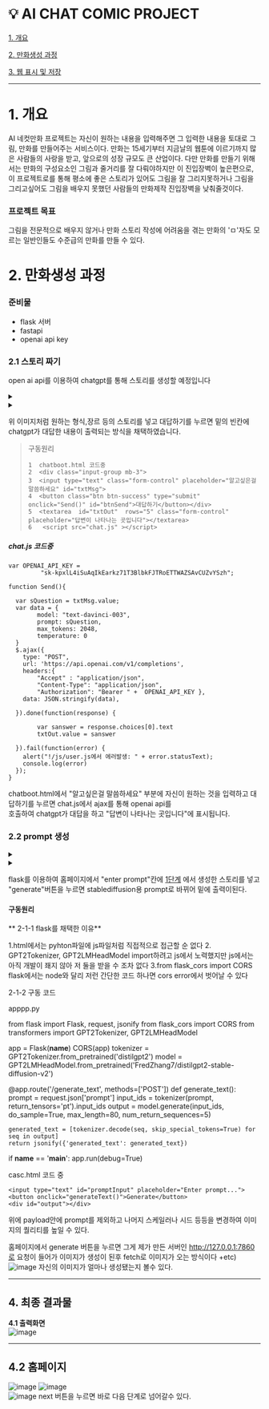 # :bulb: AI CHAT COMIC PROJECT

[1. 개요](#1-개-요)

[2. 만화생성 과정](#2-만화생성-과정)

[3. 웹 표시 및 저장](#3-웹-페이지-구성)



***
# 1. 개요
AI 네컷만화 프로젝트는 자신이 원하는 내용을 입력해주면 그 입력한 내용을 토대로 그림, 만화를 만들어주는 서비스이다.
만화는 15세기부터 지금날의 웹툰에 이르기까지 많은 사람들의 사랑을 받고, 앞으로의 성장 규모도 큰 산업이다.
다만 만화를 만들기 위해서는 만화의 구성요소인 그림과 줄거리를 잘 다뤄야하지만 이 진입장벽이 높은편으로,
이 프로젝트로를 통해 평소에 좋은 스토리가 있어도 그림을 잘 그리지못하거나 그림을 그리고싶어도 그림을 배우지 못했던 사람들의 만화제작 진입장벽을 낮춰줄것이다.


### 프로젝트 목표  
그림을 전문적으로 배우지 않거나 만화 스토리 작성에 어려움을 겪는 만화의 'ㅁ'자도 모르는 일반인들도 수준급의 만화를 만들 수 있다.



# 2. 만화생성 과정<br/>
### **준비물**
* flask 서버
* fastapi
* openai api key

 
### **2.1 스토리 짜기**</br>
open ai api를 이용하여 chatgpt를 통해 스토리를 생성할 예정입니다

 <details><summary>
</summary>

  
![11111111111111111111111111111](https://github.com/JeonHKH/test/assets/101096773/17f236ca-7cad-4ddc-b26b-4c7ae0b9e827)


  </details>

   <details><summary>
</summary>

    
![image](https://github.com/JeonHKH/test/assets/101096773/832a385e-4e1d-4c6d-8718-45172d7199b2)


  </details>


위 이미지처럼 원하는 형식,장르 등의 스토리를 넣고 대답하기를 누르면 밑의 빈칸에 chatgpt가 대답한 내용이 출력되는 방식을 채택하였습니다.

> 구동원리
>```
>1  chatboot.html 코드중
>2  <div class="input-group mb-3">
>3  <input type="text" class="form-control" placeholder="알고싶은걸 말씀하세요" id="txtMsg">
>4  <button class="btn btn-success" type="submit" onclick="Send()" id="btnSend">대답하기</button></div>
>5  <textarea  id="txtOut"  rows="5" class="form-control" placeholder="답변이 나타나는 곳입니다"></textarea>
>6   <script src="chat.js" ></script>
>```

##### *chat.js 코드중*

```
var OPENAI_API_KEY = 
         "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";

function Send(){

  var sQuestion = txtMsg.value;
  var data = {
        model: "text-davinci-003",
        prompt: sQuestion,
        max_tokens: 2048,
        temperature: 0
  }  
  $.ajax({
    type: "POST",
    url: 'https://api.openai.com/v1/completions',
    headers:{
        "Accept" : "application/json",
        "Content-Type": "application/json", 
        "Authorization": "Bearer " +  OPENAI_API_KEY },
    data: JSON.stringify(data),

  }).done(function(response) {

        var sanswer = response.choices[0].text
        txtOut.value = sanswer

  }).fail(function(error) {
    alert("!/js/user.js에서 에러발생: " + error.statusText);
    console.log(error)
  });
}
```

chatboot.html에서 "알고싶은걸 말씀하세요" 부분에 자신이 원하는 것을 입력하고 대답하기를 누르면 chat.js에서 ajax를 통해 openai api를<br/> 호출하여 chatgpt가 대답을 하고 "답변이 나타나는 곳입니다"에 표시됩니다.

### **2.2 prompt 생성**</br>

 <details><summary>
</summary>

  
![image](https://github.com/JeonHKH/test/assets/101096773/f03a21ca-7f2f-4c17-8513-064c582be09f)


</details>


 <details><summary>
</summary>

  
![image](https://github.com/JeonHKH/test/assets/101096773/30857a90-2d14-4ce8-97e1-bdbf1f48dab2)


</details>

flask를 이용하여 홈페이지에서 "enter prompt"칸에 [1단계](#21-스토리-짜기)
에서 생성한 스토리를 넣고 "generate"버튼을 누르면 stablediffusion용 prompt로 바뀌어 밑에 출력이된다.

#### 구동원리

** 2-1-1 flask를 채택한 이유**

1.html에서는 pyhton파일에 js파일처럼 직접적으로 접근할 순 없다
2. GPT2Tokenizer, GPT2LMHeadModel import하려고 js에서 노력했지만 js에서는 아직 개발이 좨지 않아 저 둘을 받을 수 조차 없다
3.from flask_cors import CORS flask에서는 node와 달리 저런 간단한 코드 하나면 cors error에서 벗어날 수 있다

2-1-2 구동 코드 

apppp.py

from flask import Flask, request, jsonify
from flask_cors import CORS
from transformers import GPT2Tokenizer, GPT2LMHeadModel

app = Flask(__name__)
CORS(app)
tokenizer = GPT2Tokenizer.from_pretrained('distilgpt2')
model = GPT2LMHeadModel.from_pretrained('FredZhang7/distilgpt2-stable-diffusion-v2')

@app.route('/generate_text', methods=['POST'])
def generate_text():
    prompt = request.json['prompt']
    input_ids = tokenizer(prompt, return_tensors='pt').input_ids
    output = model.generate(input_ids, do_sample=True, max_length=80, num_return_sequences=5)

    generated_text = [tokenizer.decode(seq, skip_special_tokens=True) for seq in output]
    return jsonify({'generated_text': generated_text})

if __name__ == '__main__':
    app.run(debug=True)

casc.html 코드 중 
   <div class="">

    <input type="text" id="promptInput" placeholder="Enter prompt...">
    <button onclick="generateText()">Generate</button>
    <div id="output"></div>

</div>
    <script>
        async function generateText() {
            const prompt = document.getElementById('promptInput').value;
            const response = await fetch('http://localhost:5000/generate_text', {
                method: 'POST',
                headers: {
                    'Content-Type': 'application/json'
                },
                body: JSON.stringify({ prompt: prompt })
            });
            const data = await response.json();
            const outputDiv = document.getElementById('output');
            outputDiv.innerHTML = '';
            data.generated_text.forEach(text => {
                const p = document.createElement('p');
                p.textContent = text;
                outputDiv.appendChild(p);
            });
        }
        
    </script>
위에 prompt에 입력값을 입력 후 generate를 하면 flask를 통해 개설된 서버인 http://127.0.0.1:5000에 호출이 가서 서버에 pretrained된 모델에서 stable diffusion용 prompt로 변환돼 나온 후 fetch를 통해 받아오는 형식이다

# 3. 만화 Generate


 <details><summary>
</summary>

  
![image](https://github.com/JeonHKH/test/assets/101096773/65e9b0e4-777b-44c3-885a-7a9b527cb6f4)

</details>

 <details><summary>
</summary>

![image](https://github.com/JeonHKH/test/assets/101096773/753c87a3-d647-4d4b-ad70-29b56dc79b4a)

</details>

prompt 입력 칸에 2단계에서 생성한 prompt를 넣고 generate 버튼을 누르면 이미지가 생성돼서 나온다.

### 3-1 prompt 관련 팁

1. 각 prompt를 입력시 길이가 너무 길지 않는게 좋다
ex) going down the mountain -> mountain, goes down
2. prompt를 입력했을 때 결과값이 만족하지 않으면 prompt 입력 순서만 달라져도 결과 값이 달라지게 나올 수 있다.
3.  만약 prompt에 대해 아예 모른다면 https://civitai.com에 들어가 자신이 사용하는 모델을 검색하여 가장 나온 것 같은 사진의 prompt를 변형하는 것이 가장 좋다.
![image](https://github.com/JeonHKH/test/assets/101096773/5a60295c-09b0-45b4-8ae9-74853af0f189)

### 3-2 사용한 api 

3-2-1 api 시행 착오
https://stablediffusionapi.com에서 제공한 api사용하여 홈페이지를 만들었다
  
![image](https://github.com/JeonHKH/test/assets/101096773/b7a125e6-bb2f-4978-b67e-ef16d5598e53)




그랬더니 cor에러가 떴다. 그래서 nodejs를 이용하여 로컬서버를 만들어도 보고 프록시 서버도 사용해보고 했지만 해결이 불가능 했다.

이 문제는 다른 api를 사용때도 항상 발생했다.
ex) replicate 오류 사진

그래서 finetuning을 통해 모델을 만들어 api를 만들려고 했지만 모델의 결과물이 마음에 들지 않았다.
ex) finetuning한 모델에서 나온 사진

### 3-2-2 정착

많은 시행 착오를 거쳐 나온 것이 Stablediffusion webui였다.

 <details><summary>
</summary>


![image](https://github.com/JeonHKH/test/assets/101096773/45370575-c1be-4d4e-abf6-794179ff0b89)

</details>
sdui 모델 폴더에 미리 모델을 넣어 놓으면 왼쪽위에서 변경하여 checkpoint를 변경할 수 있다
밑에 lora 같은 경우는 더 높은 퀄리티를 생성할 때 생성할때 사용한다.

fastapi를 이용해 api를 만들 수 있기 때문에 채택했다

 <details><summary>
</summary>

  
![image](https://github.com/JeonHKH/test/assets/101096773/30ce198b-0872-4fa6-84bd-878058c0ad08)

</details>

물론 stablediffusion webui도 cor error에 걸렸지만 webui.bat에 set COMMANDLINE_ARGS=--api --cors-allow-origins * 커맨드라인을 추가해서 cor error를 피할수 있었다.

### 3-2-3 이미지 시행 착오

 <details><summary>
</summary>

![dddadad](https://github.com/JeonHKH/test/assets/101096773/6237258b-3ffd-41a9-93f2-225deb526c4a)  


</details>

prompt를 세분하게 애매모호하게 넣고 negativw prompt를 잘 잡고 시작하지 않으면 이런 이미지가 나오게 된다
## 3-3 구동 원리
 <script>
      async function generateImage(imageNumber) {
        const promptId = 'prompt' + imageNumber;
        const imageId = 'image' + imageNumber;
  
        const promptText = document.getElementById(promptId).value;
        if (!promptText) {
          alert('Please enter a prompt!');
          return;
        }
  
        const url = 'http://127.0.0.1:7860/sdapi/v1/txt2img';
        const payload = {
          prompt: promptText,
          negative_prompt: "(fat, obese, overweight), (worst quality:1.2), (low quality:1.2), easynegative, (jpeg artifact), watermark, font, text, watermark, username, patreon username, patreon logo, censored, bar censor, (wrinkled, grandma, granny), ((books)), ((painting, mirror))",
          seed: 564404008,  
          cfg_scale: 6,
          sampler_index: 'DPM++ 2M Karras',
          steps: 30
        };
  
        try {
          const response = await fetch(url, {
            method: 'POST',
            headers: {
              'Content-Type': 'application/json'
            },
            body: JSON.stringify(payload)
          });
  
          if (!response.ok) {
            throw new Error('Error generating image');
          }
  
          const responseData = await response.json();
          const imageData = responseData.images[0];
          const imageBlob = base64ToBlob(imageData, 'image/png');
  
          const imageUrl = URL.createObjectURL(imageBlob);
          document.getElementById(imageId).src = imageUrl;
          console.log(`Image ${imageNumber} generated`);
        } catch (error) {
          console.error('Error:', error.message);
        }
      }
  
      function base64ToBlob(base64Data, contentType) {
        const sliceSize = 1024;
        const byteCharacters = atob(base64Data);
        const byteArrays = [];
  
        for (let offset = 0; offset < byteCharacters.length; offset += sliceSize) {
          const slice = byteCharacters.slice(offset, offset + sliceSize);
  
          const byteNumbers = new Array(slice.length);
          for (let i = 0; i < slice.length; i++) {
            byteNumbers[i] = slice.charCodeAt(i);
          }
  
          const byteArray = new Uint8Array(byteNumbers);
          byteArrays.push(byteArray);
        }
  
        return new Blob(byteArrays, { type: contentType });
      }
    </script>

위에  payload안에 prompt를 제외하고 나머지 스케일러나 시드 등등을 변경하여 이미지의 퀄리티를 높일 수 있다.


홈페이지에서 generate 버튼을 누르면 그게 제가 만든 서버인 http://127.0.0.1:7860로 요청이 들어가 이미지가 생성이 된후 fetch로 이미지가 오는 방식이다
+etc) ![image](https://github.com/JeonHKH/test/assets/101096773/eda52b1e-bbc3-4d97-9d80-adcaadaf6453)
자신의 이미지가 얼마나 생성됐는지 볼수 있다.






****************************************************************************************************************************************************************************************************************

## 4. 최종 결과물
**4.1 출력화면**<br/>
![image](https://github.com/JeonHKH/test/assets/101096773/925980a6-af6c-48a4-89ae-b5538e01163c)




********************************************************************************************************************************************************************

## 4.2 홈페이지 

![image](https://github.com/JeonHKH/test/assets/101096773/e11a4bb7-86be-4b2a-9daa-9903588da3a2)
![image](https://github.com/JeonHKH/test/assets/101096773/f03a21ca-7f2f-4c17-8513-064c582be09f)   
![image](https://github.com/JeonHKH/test/assets/101096773/053db610-d7de-40f5-8730-038ead5a5ebf)
next 버튼을 누르면 바로 다음 단계로 넘어갈수 있다.
      
